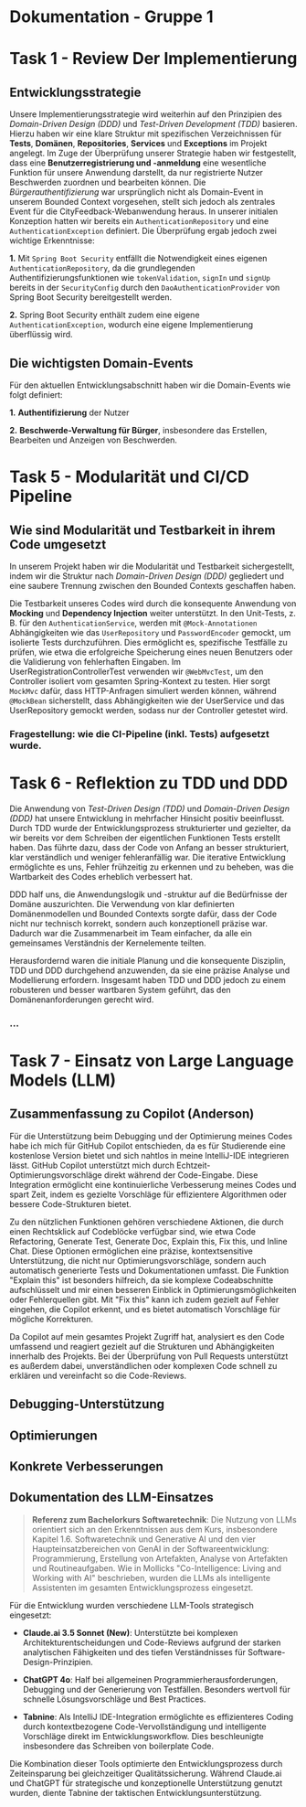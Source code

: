 # Dokumentation - Gruppe 1 

# Task 1 - Review Der Implementierung
## Entwicklungsstrategie
Unsere Implementierungsstrategie wird weiterhin auf den Prinzipien des *Domain-Driven Design (DDD)* und *Test-Driven Development (TDD)* basieren. Hierzu haben wir eine klare Struktur mit spezifischen Verzeichnissen für **Tests**, **Domänen**, **Repositories**, **Services** und **Exceptions** im Projekt angelegt.
Im Zuge der Überprüfung unserer Strategie haben wir festgestellt, dass eine **Benutzerregistrierung und -anmeldung** eine wesentliche Funktion für unsere Anwendung darstellt, da nur registrierte Nutzer Beschwerden zuordnen und bearbeiten können. Die *Bürgerauthentifizierung* war ursprünglich nicht als Domain-Event in unserem Bounded Context vorgesehen, stellt sich jedoch als zentrales Event für die CityFeedback-Webanwendung heraus.
In unserer initialen Konzeption hatten wir bereits ein `AuthenticationRepository` und eine `AuthenticationException` definiert. Die Überprüfung ergab jedoch zwei wichtige Erkenntnisse:
 
**1.** Mit `Spring Boot Security` entfällt die Notwendigkeit eines eigenen `AuthenticationRepository`, da die grundlegenden Authentifizierungsfunktionen wie `tokenValidation`, `signIn` und `signUp` bereits in der `SecurityConfig` durch den `DaoAuthenticationProvider` von Spring Boot Security bereitgestellt werden. 

**2.** Spring Boot Security enthält zudem eine eigene `AuthenticationException`, wodurch eine eigene Implementierung überflüssig wird.

## Die wichtigsten Domain-Events
Für den aktuellen Entwicklungsabschnitt haben wir die Domain-Events wie folgt definiert: 

**1.** **Authentifizierung** der Nutzer 

**2.** **Beschwerde-Verwaltung für Bürger**, insbesondere das Erstellen, Bearbeiten und Anzeigen von Beschwerden.


# Task 5 - Modularität und CI/CD Pipeline
## Wie sind Modularität und Testbarkeit in ihrem Code umgesetzt
In unserem Projekt haben wir die Modularität und Testbarkeit sichergestellt, indem wir die Struktur nach *Domain-Driven Design (DDD)* gegliedert und eine saubere Trennung zwischen den Bounded Contexts geschaffen haben. 

Die Testbarkeit unseres Codes wird durch die konsequente Anwendung von **Mocking** und **Dependency Injection** weiter unterstützt. In den Unit-Tests, z. B. für den `AuthenticationService`, werden mit `@Mock-Annotationen` Abhängigkeiten wie das `UserRepository` und `PasswordEncoder` gemockt, um isolierte Tests durchzuführen. Dies ermöglicht es, spezifische Testfälle zu prüfen, wie etwa die erfolgreiche Speicherung eines neuen Benutzers oder die Validierung von fehlerhaften Eingaben. Im UserRegistrationControllerTest verwenden wir `@WebMvcTest`, um den Controller isoliert vom gesamten Spring-Kontext zu testen. Hier sorgt `MockMvc` dafür, dass HTTP-Anfragen simuliert werden können, während `@MockBean` sicherstellt, dass Abhängigkeiten wie der UserService und das UserRepository gemockt werden, sodass nur der Controller getestet wird.

### Fragestellung: wie die CI-Pipeline (inkl. Tests) aufgesetzt wurde.

# Task 6 - Reflektion zu TDD und DDD
Die Anwendung von *Test-Driven Design (TDD)* und *Domain-Driven Design (DDD)* hat unsere Entwicklung in mehrfacher Hinsicht positiv beeinflusst. Durch TDD wurde der Entwicklungsprozess strukturierter und gezielter, da wir bereits vor dem Schreiben der eigentlichen Funktionen Tests erstellt haben. Das führte dazu, dass der Code von Anfang an besser strukturiert, klar verständlich und weniger fehleranfällig war. Die iterative Entwicklung ermöglichte es uns, Fehler frühzeitig zu erkennen und zu beheben, was die Wartbarkeit des Codes erheblich verbessert hat. 

DDD half uns, die Anwendungslogik und -struktur auf die Bedürfnisse der Domäne auszurichten. Die Verwendung von klar definierten Domänenmodellen und Bounded Contexts sorgte dafür, dass der Code 
nicht nur technisch korrekt, sondern auch konzeptionell präzise war. Dadurch war die Zusammenarbeit im Team einfacher, da alle ein gemeinsames Verständnis der Kernelemente teilten.   

Herausfordernd waren die initiale Planung und die konsequente Disziplin, TDD und DDD durchgehend anzuwenden, da sie eine präzise Analyse und Modellierung erfordern. Insgesamt haben TDD und DDD jedoch zu einem robusteren und besser wartbaren System geführt, das den Domänenanforderungen gerecht wird.


### ...

# Task 7 - Einsatz von Large Language Models (LLM)

## Zusammenfassung zu Copilot (Anderson)
Für die Unterstützung beim Debugging und der Optimierung meines Codes habe ich mich für GitHub Copilot entschieden, da es für Studierende eine kostenlose Version bietet und sich nahtlos in meine IntelliJ-IDE integrieren lässt. GitHub Copilot unterstützt mich durch Echtzeit-Optimierungsvorschläge direkt während der Code-Eingabe. Diese Integration ermöglicht eine kontinuierliche Verbesserung meines Codes und spart Zeit, indem es gezielte Vorschläge für effizientere Algorithmen oder bessere Code-Strukturen bietet. 

Zu den nützlichen Funktionen gehören verschiedene Aktionen, die durch einen Rechtsklick auf Codeblöcke verfügbar sind, wie etwa Code Refactoring, Generate Test, Generate Doc, Explain this, Fix this, und Inline Chat. Diese Optionen ermöglichen eine präzise, kontextsensitive Unterstützung, die nicht nur Optimierungsvorschläge, sondern auch automatisch generierte Tests und Dokumentationen umfasst. Die Funktion "Explain this" ist besonders hilfreich, da sie komplexe Codeabschnitte aufschlüsselt und mir einen besseren Einblick in Optimierungsmöglichkeiten oder Fehlerquellen gibt. Mit "Fix this" kann ich zudem gezielt auf Fehler eingehen, die Copilot erkennt, und es bietet automatisch Vorschläge für mögliche Korrekturen.

Da Copilot auf mein gesamtes Projekt Zugriff hat, analysiert es den Code umfassend und reagiert gezielt auf die Strukturen und Abhängigkeiten innerhalb des Projekts. Bei der Überprüfung von Pull Requests unterstützt es außerdem dabei, unverständlichen oder komplexen Code schnell zu erklären und vereinfacht so die Code-Reviews.


## Debugging-Unterstützung

## Optimierungen

## Konkrete Verbesserungen

## Dokumentation des LLM-Einsatzes
> **Referenz zum Bachelorkurs Softwaretechnik**: Die Nutzung von LLMs orientiert sich an den Erkenntnissen aus dem Kurs, insbesondere Kapitel 1.6. Softwaretechnik und Generative AI und den vier Haupteinsatzbereichen von GenAI in der Softwareentwicklung: Programmierung, Erstellung von Artefakten, Analyse von Artefakten und Routineaufgaben. Wie in Mollicks "Co-Intelligence: Living and Working with AI" beschrieben, wurden die LLMs als intelligente Assistenten im gesamten Entwicklungsprozess eingesetzt.

Für die Entwicklung wurden verschiedene LLM-Tools strategisch eingesetzt:

- **Claude.ai 3.5 Sonnet (New)**: Unterstützte bei komplexen Architekturentscheidungen und Code-Reviews aufgrund der starken analytischen Fähigkeiten und des tiefen Verständnisses für Software-Design-Prinzipien.

- **ChatGPT 4o**: Half bei allgemeinen Programmierherausforderungen, Debugging und der Generierung von Testfällen. Besonders wertvoll für schnelle Lösungsvorschläge und Best Practices.

- **Tabnine**: Als IntelliJ IDE-Integration ermöglichte es effizienteres Coding durch kontextbezogene Code-Vervollständigung und intelligente Vorschläge direkt im Entwicklungsworkflow. Dies beschleunigte insbesondere das Schreiben von boilerplate Code.

Die Kombination dieser Tools optimierte den Entwicklungsprozess durch Zeiteinsparung bei gleichzeitiger Qualitätssicherung. Während Claude.ai und ChatGPT für strategische und konzeptionelle Unterstützung genutzt wurden, diente Tabnine der taktischen Entwicklungsunterstützung.
